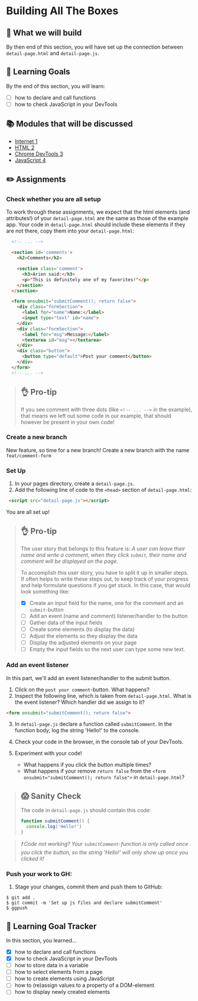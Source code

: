 # Building All The Boxes

## 🎨 What we will build
By then end of this section, you will have set up the connection between `detail-page.html` and `detail-page.js`.

## 🎯 Learning Goals
By the end of this section, you will learn:
* [ ] how to declare and call functions
* [ ] how to check JavaScript in your DevTools

## 📚 Modules that will be discussed
  * [Internet 1 ]()
  * [HTML 2 ]()
  * [Chrome DevTools 3]()
  * [JavaScript 4]()

## ✏️ Assignments

### Check whether you are all setup
To work through these assignments, we expect that the html elements (and attributes!) of your `detail-page.html` are the same as those of the example app. Your code in `detail-page.html` should include these elements if they are not there, copy them into your `detail-page.html`:

```html
  <!-- ... -->

  <section id='comments'>
    <h2>Comments</h2>

    <section class='comment'>
      <h3>Arien said:</h3>
      <p>"This is definitely one of my favorites!"</p>
    </section>
  </section>

  <form onsubmit="submitComment(); return false">
    <div class="formSection">
      <label for="name">Name:</label>
      <input type="text" id="name">
    </div>
    <div class="formSection">
      <label for="msg">Message:</label>
      <textarea id="msg"></textarea>
    </div>
    <div class="button">
      <button type="default">Post your comment</button>
    </div>
  </form>
  <!-- ... -->
```
> ## 👌 Pro-tip
> If you see comment with three dots (like `<!-- ... -->` in the example), that means we left out some code in our example, that should however be present in your own code!

### Create a new branch
New feature, so time for a new branch! Create a new branch with the name `feat/comment-form`
### Set Up

1. In your pages directory, create a `detail-page.js`. 
2. Add the following line of code to the `<head>` section of `detail-page.html`:
```html
 <script src="detail-page.js"></script>
```

You are all set up!

> ## 👌 Pro-tip
> The user story that belongs to this feature is:
> _A user can leave their name and write a comment, when they click `submit`, their name and comment will be displayed on the page._
>
> To accomplish this user story, you have to split it up in smaller steps. If often helps to write these steps out, to keep track of your progress and help formulate questions if you get stuck. In this case, that would look something like:
> * [X] Create an input field for the name, one for the comment and an `submit`-button
> * [ ] Add an event (name and comment) listener/handler to the button
> * [ ] Gather data of the input fields 
> * [ ] Create some elements (to display the data)
> * [ ] Adjust the elements so they display the data
> * [ ] Display the adjusted elements on your page
> * [ ] Empty the input fields so the next user can type some new text.

### Add an event listener
In this part, we'll add an event listener/handler to the submit button.

1. Click on the `post your comment`-button. What happens?
2. Inspect the following line, which is taken from `detail-page.html`. What is the event listener? Which handler did we assign to it?
```html
<form onsubmit="submitComment(); return false">
```
3. In `detail-page.js` declare a function called `submitComment`. In the function body, log the string 'Hello!' to the console.

4. Check your code in the browser, in the console tab of your DevTools. 

5. Experiment with your code!
    * What happens if you click the button multiple times?
    * What happens if your remove `return false` from the `<form onsubmit="submitComment(); return false">` in `detail-page.html`?

> ## 😱  Sanity Check
> The code in `detail-page.js` should contain this code:
> ```js
> function submitComment() {
>   console.log('Hello!')
> }

>  _❗️ Code not working? Your `submitComment`-function is only called once you click the button, so the string 'Hello!' will only show up once you clicked it!_ 

### Push your work to GH:
1. Stage your changes, commit them and push them to GitHub:

```shell
$ git add .
$ git commit -m 'Set up js files and declare submitComment'
$ ggpush
```


## 🎯 Learning Goal Tracker
In this section, you learned...

* [X] how to declare and call functions
* [X] how to check JavaScript in your DevTools
* [ ] how to store data in a variable
* [ ] how to select elements from a page
* [ ] how to create elements using JavaScript
* [ ] how to (re)assign values to a property of a DOM-element
* [ ] how to display newly created elements
